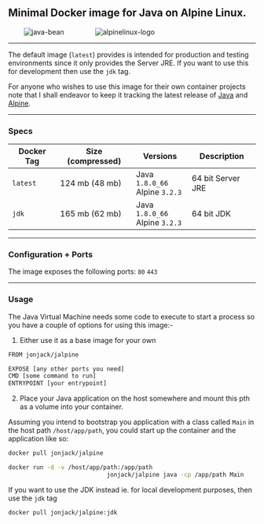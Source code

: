 ## Minimal Docker image for Java on Alpine Linux.

&nbsp;&nbsp;&nbsp;&nbsp;&nbsp;&nbsp;&nbsp; ![java-bean](https://cloud.githubusercontent.com/assets/604609/11711952/ffaa4b3a-9f21-11e5-9cd6-e3cb705c2146.jpg) &nbsp;&nbsp;&nbsp;&nbsp;&nbsp;&nbsp;&nbsp;&nbsp;&nbsp;&nbsp;&nbsp;&nbsp;&nbsp;&nbsp;
![alpinelinux-logo](https://cloud.githubusercontent.com/assets/604609/11691594/a255c628-9e93-11e5-8a0b-3275b8437c98.jpg)

---

The default image (`latest`) provides is intended for production and testing environments since it only provides the Server JRE. If you want to use this for development then use the `jdk` tag.

For anyone who wishes to use this image for their own container projects note that I shall endeavor to keep it tracking the latest release of [Java](https://www.oracle.com/java/index.html) and [Alpine](http://www.alpinelinux.org/).

---

### Specs 

Docker Tag    |  Size (compressed)  |  Versions                           |  Description
--------------|---------------------|-------------------------------------|-------------------------
`latest`      | 124 mb (48 mb)      | Java `1.8.0_66` <br>Alpine `3.2.3`  | 64 bit Server JRE
`jdk`         | 165 mb (62 mb)      | Java `1.8.0_66` <br>Alpine `3.2.3`  | 64 bit JDK

---

### Configuration + Ports

The image exposes the following ports:   `80`  `443`

---

### Usage 

The Java Virtual Machine needs some code to execute to start a process so you have a couple of options for using this image:-

1. Either use it as a base image for your own

 ```bash
FROM jonjack/jalpine

EXPOSE [any other ports you need]
CMD [some command to run]
ENTRYPOINT [your entrypoint]
```

2. Place your Java application on the host somewhere and mount this pth as a volume into your container.    

 Assuming you intend to bootstrap you application with a class called `Main` in the host path `/host/app/path`, you could start up the container and the application like so:

 ```bash
docker pull jonjack/jalpine

docker run -d -v /host/app/path:/app/path 
                             jonjack/jalpine java -cp /app/path Main
```

If you want to use the JDK instead ie. for local development purposes, then use the `jdk` tag

```bash
docker pull jonjack/jalpine:jdk
```


